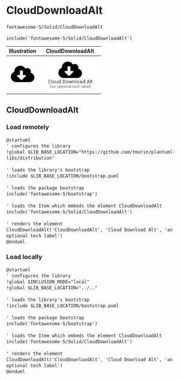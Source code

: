 # CloudDownloadAlt


```text
fontawesome-5/Solid/CloudDownloadAlt
```

```text
include('fontawesome-5/Solid/CloudDownloadAlt')
```



| Illustration | CloudDownloadAlt |
| :---: | :---: |
| ![illustration for Illustration](../../fontawesome-5/Solid/CloudDownloadAlt.png) | ![illustration for CloudDownloadAlt](../../fontawesome-5/Solid/CloudDownloadAlt.Local.png) |




## CloudDownloadAlt

### Load remotely
```plantuml
@startuml
' configures the library
!global $LIB_BASE_LOCATION="https://github.com/tmorin/plantuml-libs/distribution"

' loads the library's bootstrap
!include $LIB_BASE_LOCATION/bootstrap.puml

' loads the package bootstrap
include('fontawesome-5/bootstrap')

' loads the Item which embeds the element CloudDownloadAlt
include('fontawesome-5/Solid/CloudDownloadAlt')

' renders the element
CloudDownloadAlt('CloudDownloadAlt', 'Cloud Download Alt', 'an optional tech label')
@enduml
```

### Load locally
```plantuml
@startuml
' configures the library
!global $INCLUSION_MODE="local"
!global $LIB_BASE_LOCATION="../.."

' loads the library's bootstrap
!include $LIB_BASE_LOCATION/bootstrap.puml

' loads the package bootstrap
include('fontawesome-5/bootstrap')

' loads the Item which embeds the element CloudDownloadAlt
include('fontawesome-5/Solid/CloudDownloadAlt')

' renders the element
CloudDownloadAlt('CloudDownloadAlt', 'Cloud Download Alt', 'an optional tech label')
@enduml
```

